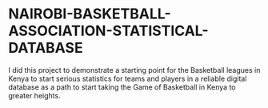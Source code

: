 # NAIROBI-BASKETBALL-ASSOCIATION-STATISTICAL-DATABASE
I did this project to demonstrate a starting point for the Basketball leagues in Kenya to start serious statistics for teams and players in a reliable digital database as a path to start taking the Game of Basketball in Kenya to greater heights. 
